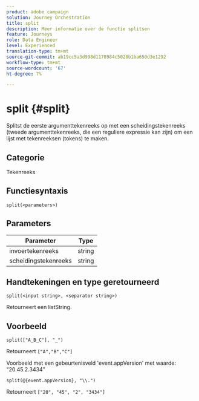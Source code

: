 ```yaml
---
product: adobe campaign
solution: Journey Orchestration
title: split
description: Meer informatie over de functie splitsen
feature: Journeys
role: Data Engineer
level: Experienced
translation-type: tm+mt
source-git-commit: ab19cc5a3d998d1178984c5028b1ba650d3e1292
workflow-type: tm+mt
source-wordcount: '67'
ht-degree: 7%

---
```



# split {#split}

Splitst de eerste argumenttekenreeks op met een scheidingstekenreeks (tweede argumenttekenreeks, die een reguliere expressie kan zijn) om een lijst met tekenreeksen (tokens) te maken.

## Categorie

Tekenreeks

## Functiesyntaxis

`split(<parameters>)`

## Parameters

| Parameter | Type |
|-----------|------------------|
| invoertekenreeks | string |
| scheidingstekenreeks | string |

## Handtekeningen en type geretourneerd

`split(<input string>, <separator string>)`

Retourneert een listString.

## Voorbeeld

`split(["A_B_C"], "_")`

Retourneert `["A","B","C"]`

Voorbeeld met een gebeurtenisveld &#39;event.appVersion&#39; met waarde: &quot;20.45.2.3434&quot;

`split(@{event.appVersion}, "\\.")`

Retourneert `["20", "45", "2", "3434"]`
